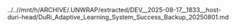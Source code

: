 ../..//mnt/h/ARCHIVE/.UNWRAP/extracted/DEV__2025-08-17__1833__host-duri-head/DuRi_Adaptive_Learning_System_Success_Backup_20250801.md